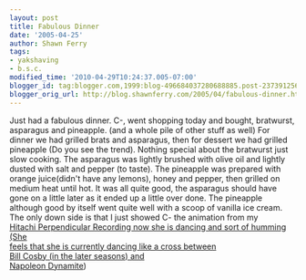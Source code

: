 ```yaml
---
layout: post
title: Fabulous Dinner
date: '2005-04-25'
author: Shawn Ferry
tags:
- yakshaving
- b.s.c.
modified_time: '2010-04-29T10:24:37.005-07:00'
blogger_id: tag:blogger.com,1999:blog-496684037280688885.post-237391256402014689
blogger_orig_url: http://blog.shawnferry.com/2005/04/fabulous-dinner.html
---
```


Just had a fabulous dinner. C-, went shopping today and bought, bratwurst,  
asparagus and pineapple. (and a whole pile of other stuff as well) For  
dinner we had grilled brats and asparagus, then for dessert we had grilled  
pineapple (Do you see the trend). Nothing special about the bratwurst just  
slow cooking. The asparagus was lightly brushed with olive oil and lightly  
dusted with salt and pepper (to taste). The pineapple was prepared with  
orange juice(didn't have any lemons), honey and pepper, then grilled on  
medium heat until hot. It was all quite good, the asparagus should have  
gone on a little later as it ended up a little over done. The pineapple  
although good by itself went quite well with a scoop of vanilla ice cream.  
The only down side is that I just showed C- the animation from my [  
Hitachi Perpendicular Recording now she is dancing and sort of humming (She  
feels that she is currently dancing like a cross between
](http://blogs.sun.com/roller/page/yakshaving/20050417#hitachi_perpendicular_recording)[  
Bill Cosby (in the later seasons) and ](http://www.imdb.com/name/nm0001070/)[  
Napoleon Dynamite](http://www.imdb.com/title/tt0374900/))  

